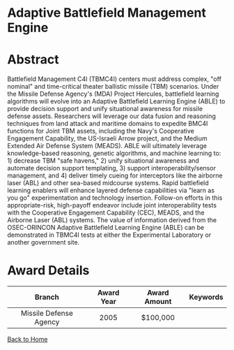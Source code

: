 
Adaptive Battlefield Management Engine
======================================

# Abstract


Battlefield Management C4I (TBMC4I) centers must address complex, "off nominal" and time-critical theater ballistic missile (TBM) scenarios.  Under the Missile Defense Agency's (MDA) Project Hercules, battlefield learning algorithms will evolve into an Adaptive Battlefield Learning Engine (ABLE) to provide decision support and unify situational awareness for missile defense assets.  Researchers will leverage our data fusion and reasoning techniques from land attack and maritime domains to expedite BMC4I functions for Joint TBM assets, including the Navy's Cooperative Engagement Capability, the US-Israeli Arrow project, and the Medium Extended Air Defense System (MEADS).   ABLE will ultimately leverage knowledge-based reasoning, genetic algorithms, and machine learning to: 1) decrease TBM "safe havens," 2) unify situational awareness and automate decision support templating, 3) support interoperability/sensor management, and 4) deliver timely cueing for interceptors like the airborne laser (ABL) and other sea-based midcourse systems.  Rapid battlefield learning enablers will enhance layered defense capabilities via "learn as you go" experimentation and technology insertion. Follow-on efforts in this appropriate-risk, high-payoff endeavor include joint interoperability tests with the Cooperative Engagement Capability (CEC), MEADS, and the Airborne Laser (ABL) systems.  The value of information derived from the OSEC-ORINCON Adaptive Battlefield Learning Engine (ABLE) can be demonstrated in TBMC4I tests at either the Experimental Laboratory or another government site.  

# Award Details

|Branch|Award Year|Award Amount|Keywords|
| :---: | :---: | :---: | :---: |
|Missile Defense Agency|2005|$100,000||
  
  


[Back to Home](https://github.com/chrischow/dod_sbir_awards#66)